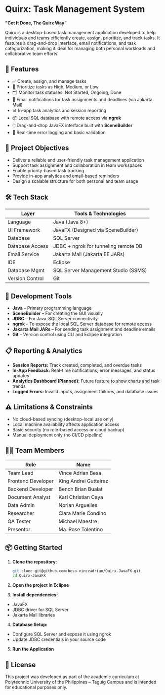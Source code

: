 # Quirx: Task Management System  
**"Get It Done, The Quirx Way"**

Quirx is a desktop-based task management application developed to help individuals and teams efficiently create, assign, prioritize, and track tasks. It features a drag-and-drop interface, email notifications, and task categorization, making it ideal for managing both personal workloads and collaborative team efforts.

## 🚀 Features

- ✅ Create, assign, and manage tasks
- 📌 Prioritize tasks as High, Medium, or Low
- 🗂 Monitor task statuses: Not Started, Ongoing, Done
- 📨 Email notifications for task assignments and deadlines (via Jakarta Mail)
- 📊 In-app task analytics and session reporting
- 📦 Local SQL database with remote access via **ngrok**
- 🖱️ Drag-and-drop JavaFX interface built with **SceneBuilder**
- 🔐 Real-time error logging and basic validation

## 🎯 Project Objectives

- Deliver a reliable and user-friendly task management application
- Support task assignment and collaboration in team workspaces
- Enable priority-based task tracking
- Provide in-app analytics and email-based reminders
- Design a scalable structure for both personal and team usage

## 🛠️ Tech Stack

| Layer         | Tools & Technologies |
|---------------|----------------------|
| Language       | Java (Java 8+) |
| UI Framework   | JavaFX (Designed via SceneBuilder) |
| Database       | SQL Server |
| Database Access| JDBC + ngrok for tunneling remote DB |
| Email Service  | Jakarta Mail (Jakarta EE JARs) |
| IDE            | Eclipse |
| Database Mgmt  | SQL Server Management Studio (SSMS) |
| Version Control| Git |

## 🧰 Development Tools

- **Java** – Primary programming language  
- **SceneBuilder** – For creating the GUI visually  
- **JDBC** – For Java-SQL Server connectivity  
- **ngrok** – To expose the local SQL Server database for remote access  
- **Jakarta Mail JARs** – For sending task assignment and deadline emails  
- **Git** – Version control using CLI and Eclipse integration  

## 📋 Reporting & Analytics

- **Session Reports:** Track created, completed, and overdue tasks  
- **In-App Feedback:** Real-time notifications, error messages, and status updates  
- **Analytics Dashboard (Planned):** Future feature to show charts and task trends  
- **Logged Errors:** Invalid inputs, assignment failures, and database issues  

## ⚠️ Limitations & Constraints

- No cloud-based syncing (desktop-local use only)  
- Local machine availability affects application access  
- Basic security (no role-based access or cloud backup)  
- Manual deployment only (no CI/CD pipeline)

## 👨‍💻 Team Members

| Role               | Name                    |
|--------------------|-------------------------|
| Team Lead          | Vince Adrian Besa       |
| Frontend Developer | King Andrei Gutteirez   |
| Backend Developer  | Bench Brian Bualat      |
| Document Analyst   | Karl Christian Caya     |
| Data Admin         | Norlan Arguelles        |
| Researcher         | Ciara Marie Condino     |
| QA Tester          | Michael Maestre         |
| Presentor          | Ma. Rose Tolentino      |

## 📦 Getting Started

1. **Clone the repository:**
   ```bash
   git clone git@github.com:besa-vinceadrian/Quirx-JavaFX.git
   cd Quirx-JavaFX
2. **Open the project in Eclipse**

3. **Install dependencies:**
- JavaFX
- JDBC driver for SQL Server
- Jakarta Mail libraries

4. **Database Setup:**
- Configure SQL Server and expose it using ngrok
- Update JDBC credentials in your source code

5. **Run the Application**

## 📄 License
This project was developed as part of the academic curriculum at Polytechnic University of the Philippines – Taguig Campus and is intended for educational purposes only.


